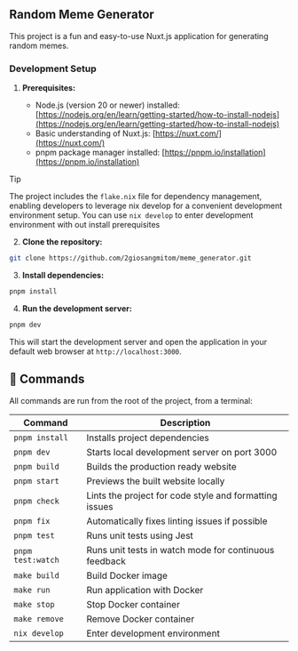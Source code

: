 ## Random Meme Generator

This project is a fun and easy-to-use Nuxt.js application for generating random memes.

### Development Setup

1. **Prerequisites:**

   - Node.js (version 20 or newer) installed: [https://nodejs.org/en/learn/getting-started/how-to-install-nodejs](https://nodejs.org/en/learn/getting-started/how-to-install-nodejs)
   - Basic understanding of Nuxt.js: [https://nuxt.com/](https://nuxt.com/)
   - pnpm package manager installed: [https://pnpm.io/installation](https://pnpm.io/installation)

> [!TIP]
> The project includes the `flake.nix` file for dependency management, enabling developers to leverage nix develop for a convenient development environment setup. You can use `nix develop` to enter development environment with out install prerequisites

2. **Clone the repository:**

```bash
git clone https://github.com/2giosangmitom/meme_generator.git
```

3. **Install dependencies:**

```bash
pnpm install
```

4. **Run the development server:**

```bash
pnpm dev
```

This will start the development server and open the application in your default web browser at `http://localhost:3000`.

## 🧞 Commands

All commands are run from the root of the project, from a terminal:

| Command           | Description                                            |
| ----------------- | ------------------------------------------------------ |
| `pnpm install`    | Installs project dependencies                          |
| `pnpm dev`        | Starts local development server on port 3000           |
| `pnpm build`      | Builds the production ready website                    |
| `pnpm start`      | Previews the built website locally                     |
| `pnpm check`      | Lints the project for code style and formatting issues |
| `pnpm fix`        | Automatically fixes linting issues if possible         |
| `pnpm test`       | Runs unit tests using Jest                             |
| `pnpm test:watch` | Runs unit tests in watch mode for continuous feedback  |
| `make build`      | Build Docker image                                     |
| `make run`        | Run application with Docker                            |
| `make stop`       | Stop Docker container                                  |
| `make remove`     | Remove Docker container                                |
| `nix develop`     | Enter development environment                          |

